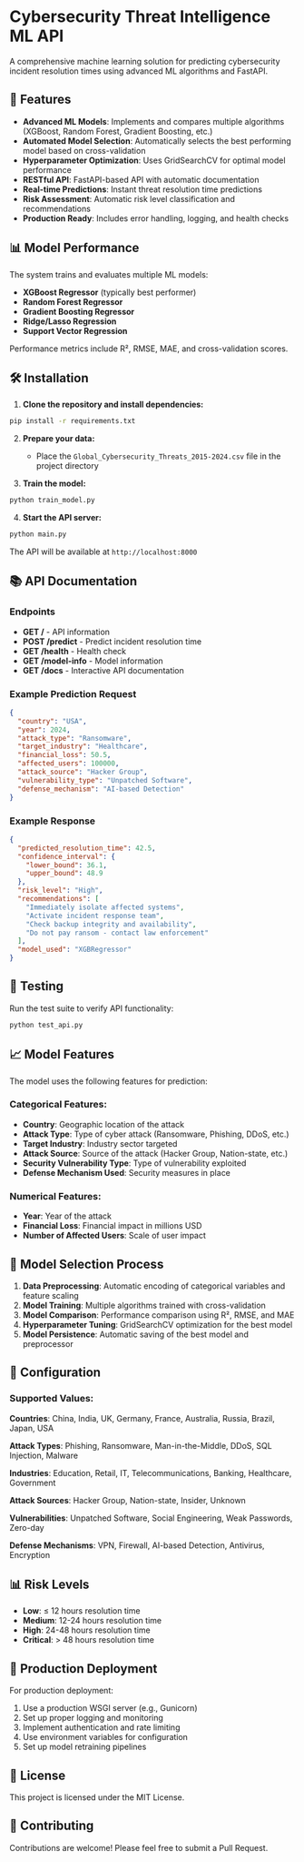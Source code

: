 # Cybersecurity Threat Intelligence ML API

A comprehensive machine learning solution for predicting cybersecurity incident resolution times using advanced ML algorithms and FastAPI.

## 🚀 Features

- **Advanced ML Models**: Implements and compares multiple algorithms (XGBoost, Random Forest, Gradient Boosting, etc.)
- **Automated Model Selection**: Automatically selects the best performing model based on cross-validation
- **Hyperparameter Optimization**: Uses GridSearchCV for optimal model performance
- **RESTful API**: FastAPI-based API with automatic documentation
- **Real-time Predictions**: Instant threat resolution time predictions
- **Risk Assessment**: Automatic risk level classification and recommendations
- **Production Ready**: Includes error handling, logging, and health checks

## 📊 Model Performance

The system trains and evaluates multiple ML models:
- **XGBoost Regressor** (typically best performer)
- **Random Forest Regressor**
- **Gradient Boosting Regressor**
- **Ridge/Lasso Regression**
- **Support Vector Regression**

Performance metrics include R², RMSE, MAE, and cross-validation scores.

## 🛠️ Installation

1. **Clone the repository and install dependencies:**
```bash
pip install -r requirements.txt
```

2. **Prepare your data:**
   - Place the `Global_Cybersecurity_Threats_2015-2024.csv` file in the project directory

3. **Train the model:**
```bash
python train_model.py
```

4. **Start the API server:**
```bash
python main.py
```

The API will be available at `http://localhost:8000`

## 📚 API Documentation

### Endpoints

- **GET /** - API information
- **POST /predict** - Predict incident resolution time
- **GET /health** - Health check
- **GET /model-info** - Model information
- **GET /docs** - Interactive API documentation

### Example Prediction Request

```json
{
  "country": "USA",
  "year": 2024,
  "attack_type": "Ransomware",
  "target_industry": "Healthcare",
  "financial_loss": 50.5,
  "affected_users": 100000,
  "attack_source": "Hacker Group",
  "vulnerability_type": "Unpatched Software",
  "defense_mechanism": "AI-based Detection"
}
```

### Example Response

```json
{
  "predicted_resolution_time": 42.5,
  "confidence_interval": {
    "lower_bound": 36.1,
    "upper_bound": 48.9
  },
  "risk_level": "High",
  "recommendations": [
    "Immediately isolate affected systems",
    "Activate incident response team",
    "Check backup integrity and availability",
    "Do not pay ransom - contact law enforcement"
  ],
  "model_used": "XGBRegressor"
}
```

## 🧪 Testing

Run the test suite to verify API functionality:

```bash
python test_api.py
```

## 📈 Model Features

The model uses the following features for prediction:

### Categorical Features:
- **Country**: Geographic location of the attack
- **Attack Type**: Type of cyber attack (Ransomware, Phishing, DDoS, etc.)
- **Target Industry**: Industry sector targeted
- **Attack Source**: Source of the attack (Hacker Group, Nation-state, etc.)
- **Security Vulnerability Type**: Type of vulnerability exploited
- **Defense Mechanism Used**: Security measures in place

### Numerical Features:
- **Year**: Year of the attack
- **Financial Loss**: Financial impact in millions USD
- **Number of Affected Users**: Scale of user impact

## 🎯 Model Selection Process

1. **Data Preprocessing**: Automatic encoding of categorical variables and feature scaling
2. **Model Training**: Multiple algorithms trained with cross-validation
3. **Model Comparison**: Performance comparison using R², RMSE, and MAE
4. **Hyperparameter Tuning**: GridSearchCV optimization for the best model
5. **Model Persistence**: Automatic saving of the best model and preprocessor

## 🔧 Configuration

### Supported Values:

**Countries**: China, India, UK, Germany, France, Australia, Russia, Brazil, Japan, USA

**Attack Types**: Phishing, Ransomware, Man-in-the-Middle, DDoS, SQL Injection, Malware

**Industries**: Education, Retail, IT, Telecommunications, Banking, Healthcare, Government

**Attack Sources**: Hacker Group, Nation-state, Insider, Unknown

**Vulnerabilities**: Unpatched Software, Social Engineering, Weak Passwords, Zero-day

**Defense Mechanisms**: VPN, Firewall, AI-based Detection, Antivirus, Encryption

## 📊 Risk Levels

- **Low**: ≤ 12 hours resolution time
- **Medium**: 12-24 hours resolution time  
- **High**: 24-48 hours resolution time
- **Critical**: > 48 hours resolution time

## 🚀 Production Deployment

For production deployment:

1. Use a production WSGI server (e.g., Gunicorn)
2. Set up proper logging and monitoring
3. Implement authentication and rate limiting
4. Use environment variables for configuration
5. Set up model retraining pipelines

## 📝 License

This project is licensed under the MIT License.

## 🤝 Contributing

Contributions are welcome! Please feel free to submit a Pull Request.
